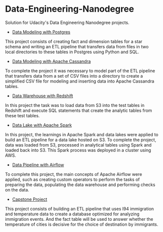 # Data-Engineering-Nanodegree
Solution for Udacity's Data Engineering Nanodegree projects.

* [Data Modeling with Postgres](https://github.com/mateuskiper/Data-Engineering-Nanodegree/tree/main/Data%20Modeling%20-%20PostgreSQL)

This project consists of creating fact and dimension tables for a star schema and writing an ETL pipeline that transfers data from files in two local directories to these tables in Postgres using Python and SQL.


* [Data Modeling with Apache Cassandra](https://github.com/mateuskiper/Data-Engineering-Nanodegree/tree/main/Data%20Modeling%20-%20Apache%20Cassandra)

To complete the project it was necessary to model part of the ETL pipeline that transfers data from a set of CSV files into a directory to create a simplified CSV file for modeling and inserting data into Apache Cassandra tables.


* [Data Warehouse with Redshift](https://github.com/mateuskiper/Data-Engineering-Nanodegree/tree/main/Data%20Warehouse%20-%20Redshift)

In this project the task was to load data from S3 into the test tables in Redshift and execute SQL statements that create the analytic tables from these test tables.


* [Data Lake with Apache Spark](https://github.com/mateuskiper/Data-Engineering-Nanodegree/tree/main/Data%20Lake%20-%20Apache%20Spark)

In this project, the learnings in Apache Spark and data lakes were applied to build an ETL pipeline for a data lake hosted on S3. To complete the project, data was loaded from S3, processed in analytical tables using Spark and loaded back into S3. This Spark process was deployed in a cluster using AWS.


* [Data Pipeline with Airflow](https://github.com/mateuskiper/Data-Engineering-Nanodegree/tree/main/Data%20Pipeline%20-%20Airflow)

To complete this project, the main concepts of Apache Airflow were applied, such as creating custom operators to perform the tasks of preparing the data, populating the data warehouse and performing checks on the data.


* [Capstone Project](https://github.com/mateuskiper/Data-Engineering-Nanodegree/tree/main/Capstone%20Project)

This project consists of building an ETL pipeline that uses I94 immigration and temperature data to create a database optimized for analyzing immigration events. And the fact table will be used to answer whether the temperature of cities is decisive for the choice of destination by immigrants.

